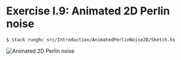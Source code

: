 # Exercise I.9: Animated 2D Perlin noise

```
$ stack runghc src/Introduction/AnimatedPerlinNoise2D/Sketch.hs
```

![Animated 2D Perlin noise](sketch.gif)
